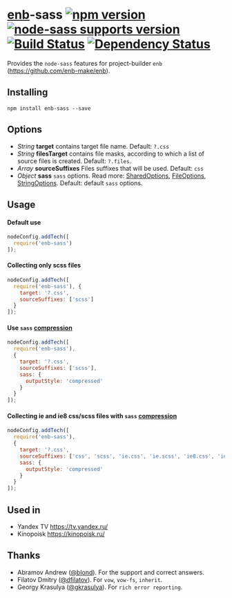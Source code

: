 # [enb](https://github.com/enb-make/enb)-sass [![npm version](https://img.shields.io/badge/npm-v1.0.1-blue.svg)](https://www.npmjs.com/package/enb-sass) [![node-sass supports version](https://img.shields.io/badge/sass-1.49.8-orange.svg)](https://github.com/sass/sass/) [![Build Status](https://travis-ci.org/enb-make/enb-sass.svg?branch=master)](https://travis-ci.org/enb-make/enb-sass) [![Dependency Status](https://david-dm.org/enb-make/enb-sass.svg)](https://david-dm.org/enb-make/enb-sass)

Provides the `node-sass` features for project-builder `enb` (https://github.com/enb-make/enb).


## Installing

```
npm install enb-sass --save
```


## Options

* *String* **target** contains target file name. Default: `?.css`
* *String* **filesTarget** contains file masks, according to which a list of source files is created. Default: `?.files`.
* *Array* **sourceSuffixes** Files suffixes that will be used. Default: `css`
* *Object* **sass** `sass` options. Read more: [SharedOptions](https://sass-lang.com/documentation/js-api/interfaces/LegacySharedOptions), [FileOptions](https://sass-lang.com/documentation/js-api/interfaces/LegacyFileOptions), [StringOptions](https://sass-lang.com/documentation/js-api/interfaces/LegacyStringOptions). Default: default `sass` options.


## Usage

#### Default use

```javascript
nodeConfig.addTech([
  require('enb-sass')
]);
```

#### Collecting only scss files

```javascript
nodeConfig.addTech([
  require('enb-sass'), {
    target: '?.css',
    sourceSuffixes: ['scss']
  }
]);
```

#### Use `sass` [compression](https://sass-lang.com/documentation/js-api/interfaces/LegacySharedOptions)

```javascript
nodeConfig.addTech([
  require('enb-sass'), 
  {
    target: '?.css',
    sourceSuffixes: ['scss'],
    sass: {
      outputStyle: 'compressed'
    }
  }
]);
```

#### Collecting ie and ie8 css/scss files with `sass` [compression](https://sass-lang.com/documentation/js-api/interfaces/LegacySharedOptions)

```javascript
nodeConfig.addTech([
  require('enb-sass'), 
  {
    target: '?.css',
    sourceSuffixes: ['css', 'scss', 'ie.css', 'ie.scss', 'ie8.css', 'ie8.scss'],
    sass: {
      outputStyle: 'compressed'
    }
  }
]);
```


## Used in
* Yandex TV https://tv.yandex.ru/
* Kinopoisk https://kinopoisk.ru/


## Thanks

* Abramov Andrew ([@blond](https://github.com/blond)). For the support and correct answers.
* Filatov Dmitry ([@dfilatov](https://github.com/dfilatov)). For `vow`, `vow-fs`, `inherit`.
* Georgy Krasulya ([@gkrasulya](https://github.com/gkrasulya)). For `rich error reporting`.

